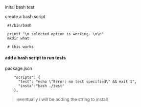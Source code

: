 

inital bash test

create a bash script
```
 #!/bin/bash

 printf "\n selected option is working. \n\n"
 mkdir what

 # this works
```

#### add a bash script to run tests
package.json
```
    "scripts": {
      "test": "echo \"Error: no test specified\" && exit 1",
      "insta":"bash ./test"
    },
```
> eventually i will be adding the string to install

